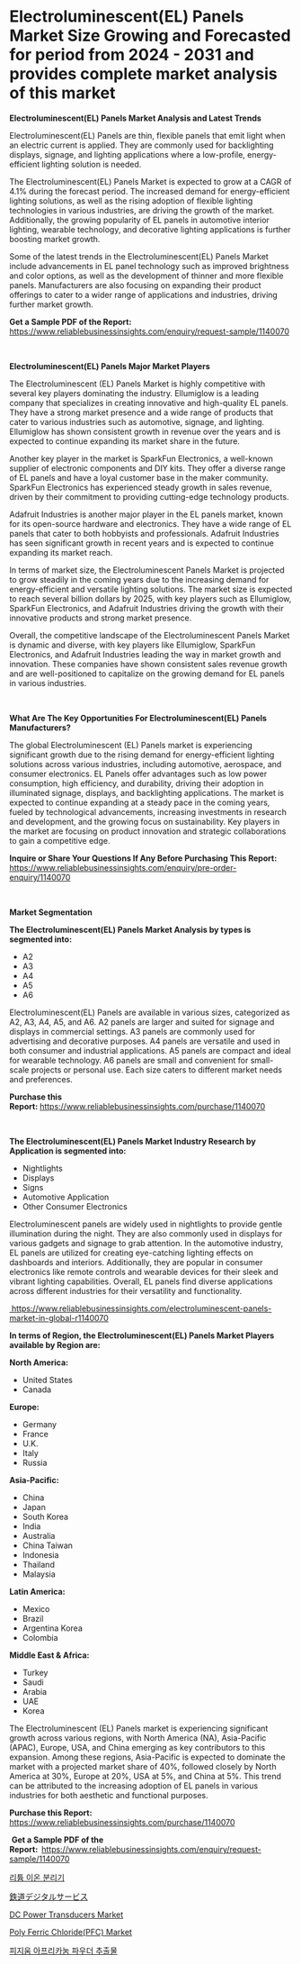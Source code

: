 <p><h1>Electroluminescent(EL) Panels Market Size Growing and Forecasted for period from 2024 - 2031 and provides complete market analysis of this market</h1></p><p><strong>Electroluminescent(EL) Panels Market Analysis and Latest Trends</strong></p>
<p><p>Electroluminescent(EL) Panels are thin, flexible panels that emit light when an electric current is applied. They are commonly used for backlighting displays, signage, and lighting applications where a low-profile, energy-efficient lighting solution is needed.</p><p>The Electroluminescent(EL) Panels Market is expected to grow at a CAGR of 4.1% during the forecast period. The increased demand for energy-efficient lighting solutions, as well as the rising adoption of flexible lighting technologies in various industries, are driving the growth of the market. Additionally, the growing popularity of EL panels in automotive interior lighting, wearable technology, and decorative lighting applications is further boosting market growth.</p><p>Some of the latest trends in the Electroluminescent(EL) Panels Market include advancements in EL panel technology such as improved brightness and color options, as well as the development of thinner and more flexible panels. Manufacturers are also focusing on expanding their product offerings to cater to a wider range of applications and industries, driving further market growth.</p></p>
<p><strong>Get a Sample PDF of the Report:&nbsp;</strong> <a href="https://www.reliablebusinessinsights.com/enquiry/request-sample/1140070">https://www.reliablebusinessinsights.com/enquiry/request-sample/1140070</a></p>
<p>&nbsp;</p>
<p><strong>Electroluminescent(EL) Panels Major Market Players</strong></p>
<p><p>The Electroluminescent (EL) Panels Market is highly competitive with several key players dominating the industry. Ellumiglow is a leading company that specializes in creating innovative and high-quality EL panels. They have a strong market presence and a wide range of products that cater to various industries such as automotive, signage, and lighting. Ellumiglow has shown consistent growth in revenue over the years and is expected to continue expanding its market share in the future.</p><p>Another key player in the market is SparkFun Electronics, a well-known supplier of electronic components and DIY kits. They offer a diverse range of EL panels and have a loyal customer base in the maker community. SparkFun Electronics has experienced steady growth in sales revenue, driven by their commitment to providing cutting-edge technology products.</p><p>Adafruit Industries is another major player in the EL panels market, known for its open-source hardware and electronics. They have a wide range of EL panels that cater to both hobbyists and professionals. Adafruit Industries has seen significant growth in recent years and is expected to continue expanding its market reach.</p><p>In terms of market size, the Electroluminescent Panels Market is projected to grow steadily in the coming years due to the increasing demand for energy-efficient and versatile lighting solutions. The market size is expected to reach several billion dollars by 2025, with key players such as Ellumiglow, SparkFun Electronics, and Adafruit Industries driving the growth with their innovative products and strong market presence.</p><p>Overall, the competitive landscape of the Electroluminescent Panels Market is dynamic and diverse, with key players like Ellumiglow, SparkFun Electronics, and Adafruit Industries leading the way in market growth and innovation. These companies have shown consistent sales revenue growth and are well-positioned to capitalize on the growing demand for EL panels in various industries.</p></p>
<p>&nbsp;</p>
<p><strong>What Are The Key Opportunities For Electroluminescent(EL) Panels Manufacturers?</strong></p>
<p><p>The global Electroluminescent (EL) Panels market is experiencing significant growth due to the rising demand for energy-efficient lighting solutions across various industries, including automotive, aerospace, and consumer electronics. EL Panels offer advantages such as low power consumption, high efficiency, and durability, driving their adoption in illuminated signage, displays, and backlighting applications. The market is expected to continue expanding at a steady pace in the coming years, fueled by technological advancements, increasing investments in research and development, and the growing focus on sustainability. Key players in the market are focusing on product innovation and strategic collaborations to gain a competitive edge.</p></p>
<p><strong>Inquire or Share Your Questions If Any Before Purchasing This Report:</strong> <a href="https://www.reliablebusinessinsights.com/enquiry/pre-order-enquiry/1140070">https://www.reliablebusinessinsights.com/enquiry/pre-order-enquiry/1140070</a></p>
<p>&nbsp;</p>
<p><strong>Market Segmentation</strong></p>
<p><strong>The Electroluminescent(EL) Panels Market Analysis by types is segmented into:</strong></p>
<p><ul><li>A2</li><li>A3</li><li>A4</li><li>A5</li><li>A6</li></ul></p>
<p><p>Electroluminescent(EL) Panels are available in various sizes, categorized as A2, A3, A4, A5, and A6. A2 panels are larger and suited for signage and displays in commercial settings. A3 panels are commonly used for advertising and decorative purposes. A4 panels are versatile and used in both consumer and industrial applications. A5 panels are compact and ideal for wearable technology. A6 panels are small and convenient for small-scale projects or personal use. Each size caters to different market needs and preferences.</p></p>
<p><strong>Purchase this Report:&nbsp;</strong><a href="https://www.reliablebusinessinsights.com/purchase/1140070">https://www.reliablebusinessinsights.com/purchase/1140070</a></p>
<p>&nbsp;</p>
<p><strong>The Electroluminescent(EL) Panels Market Industry Research by Application is segmented into:</strong></p>
<p><ul><li>Nightlights</li><li>Displays</li><li>Signs</li><li>Automotive Application</li><li>Other Consumer Electronics</li></ul></p>
<p><p>Electroluminescent panels are widely used in nightlights to provide gentle illumination during the night. They are also commonly used in displays for various gadgets and signage to grab attention. In the automotive industry, EL panels are utilized for creating eye-catching lighting effects on dashboards and interiors. Additionally, they are popular in consumer electronics like remote controls and wearable devices for their sleek and vibrant lighting capabilities. Overall, EL panels find diverse applications across different industries for their versatility and functionality.</p></p>
<p><a href="https://www.reliablebusinessinsights.com/electroluminescent-panels-market-in-global-r1140070">&nbsp;https://www.reliablebusinessinsights.com/electroluminescent-panels-market-in-global-r1140070</a></p>
<p><strong>In terms of Region, the Electroluminescent(EL) Panels Market Players available by Region are:</strong></p>
<p>
    <p> <strong> North America: </strong>
        <ul>
            <li>United States</li>
            <li>Canada</li>
        </ul>
        </p> 
    <p> <strong> Europe: </strong>
        <ul>
            <li>Germany</li>
            <li>France</li>
            <li>U.K.</li>
            <li>Italy</li>
            <li>Russia</li>
        </ul>
        </p> 
    <p> <strong> Asia-Pacific: </strong>
        <ul>
            <li>China</li>
            <li>Japan</li>
            <li>South Korea</li>
            <li>India</li>
            <li>Australia</li>
            <li>China Taiwan</li>
            <li>Indonesia</li>
            <li>Thailand</li>
            <li>Malaysia</li>
        </ul>
        </p> 
    <p> <strong> Latin America: </strong>
        <ul>
            <li>Mexico</li>
            <li>Brazil</li>
            <li>Argentina Korea</li>
            <li>Colombia</li>
        </ul>
        </p> 
    <p> <strong> Middle East & Africa: </strong>
        <ul>
            <li>Turkey</li>
            <li>Saudi</li>
            <li>Arabia</li>
            <li>UAE</li>
            <li>Korea</li>
        </ul>
    </p>
    </p>
<p><p>The Electroluminescent (EL) Panels market is experiencing significant growth across various regions, with North America (NA), Asia-Pacific (APAC), Europe, USA, and China emerging as key contributors to this expansion. Among these regions, Asia-Pacific is expected to dominate the market with a projected market share of 40%, followed closely by North America at 30%, Europe at 20%, USA at 5%, and China at 5%. This trend can be attributed to the increasing adoption of EL panels in various industries for both aesthetic and functional purposes.</p></p>
<p><strong>Purchase this Report: </strong><a href="https://www.reliablebusinessinsights.com/purchase/1140070">https://www.reliablebusinessinsights.com/purchase/1140070</a></p>
<p>&nbsp;<strong>Get a Sample PDF of the Report:&nbsp;&nbsp;</strong><a href="https://www.reliablebusinessinsights.com/enquiry/request-sample/1140070">https://www.reliablebusinessinsights.com/enquiry/request-sample/1140070</a></p>
<p><strong></strong></p>
<p><p><a href="https://github.com/HarrisonKitto2022/Market-Research-Report-List-1/blob/main/8547770102056.md">리튬 이온 분리기</a></p><p><a href="https://github.com/CarlieShields/Market-Research-Report-List-1/blob/main/7000014107715.md">鉄道デジタルサービス</a></p><p><a href="https://issuu.com/reportprime-2/docs/dc-power-transducers-market-size-2030.pptx">DC Power Transducers Market</a></p><p><a href="https://github.com/gladysalidde/Market-Research-Report-List-1/blob/main/poly-ferric-chloridepfc-market.md">Poly Ferric Chloride(PFC) Market</a></p><p><a href="https://github.com/courtney23pratt/Market-Research-Report-List-1/blob/main/4684823102055.md">피지움 아프리카눔 파우더 추출물</a></p></p>
